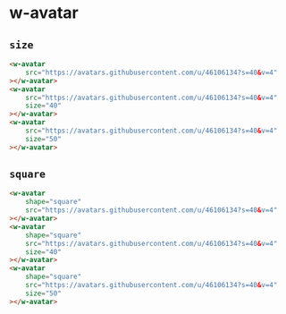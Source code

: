 # w-avatar

## `size`

<w-avatar src="https://avatars.githubusercontent.com/u/46106134?s=40&v=4" ></w-avatar>
<w-avatar src="https://avatars.githubusercontent.com/u/46106134?s=40&v=4" size="40" ></w-avatar>
<w-avatar src="https://avatars.githubusercontent.com/u/46106134?s=40&v=4" size="50" ></w-avatar>

```html
<w-avatar
	src="https://avatars.githubusercontent.com/u/46106134?s=40&v=4"
></w-avatar>
<w-avatar
	src="https://avatars.githubusercontent.com/u/46106134?s=40&v=4"
	size="40"
></w-avatar>
<w-avatar
	src="https://avatars.githubusercontent.com/u/46106134?s=40&v=4"
	size="50"
></w-avatar>
```

## `square`

<w-avatar shape="square" src="https://avatars.githubusercontent.com/u/46106134?s=40&v=4" ></w-avatar>
<w-avatar shape="square" src="https://avatars.githubusercontent.com/u/46106134?s=40&v=4" size="40" ></w-avatar>
<w-avatar shape="square" src="https://avatars.githubusercontent.com/u/46106134?s=40&v=4" size="50" ></w-avatar>

```html
<w-avatar
	shape="square"
	src="https://avatars.githubusercontent.com/u/46106134?s=40&v=4"
></w-avatar>
<w-avatar
	shape="square"
	src="https://avatars.githubusercontent.com/u/46106134?s=40&v=4"
	size="40"
></w-avatar>
<w-avatar
	shape="square"
	src="https://avatars.githubusercontent.com/u/46106134?s=40&v=4"
	size="50"
></w-avatar>
```

[//]: # '## `style`'
[//]: #
[//]: # (<w-avatar shape="square" style="'background-color': '#87D068'">user</w-avatar>)
[//]: #
[//]: # '```html'
[//]: # (<w-avatar shape="square" style="'background-color': '#87D068'">user</w-avatar>)
[//]: # '```'
